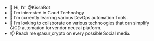 - 👋 Hi, I’m @KisshBot
- 👀 I’m interested in Cloud Technology.
- 🌱 I’m currently learning various DevOps automation Tools.
- 💞️ I’m looking to collaborate on various technologies that can simplify CICD automation for vendor neutral platform.
- 📫 Reach me @asur_crypto on every possible Social media. 

